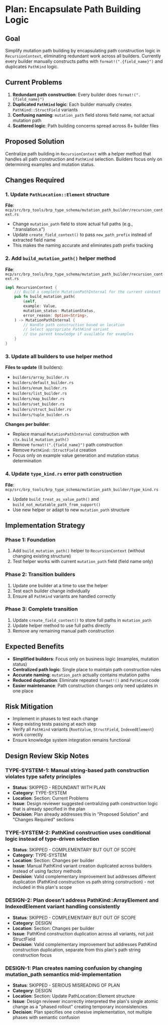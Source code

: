 # Plan: Encapsulate Path Building Logic

## Goal
Simplify mutation path building by encapsulating path construction logic in `RecursionContext`, eliminating redundant work across all builders. Currently every builder manually constructs paths with `format!(".{field_name}")` and duplicates `PathKind` logic.

## Current Problems
1. **Redundant path construction**: Every builder does `format!(".{field_name}")` 
2. **Duplicated `PathKind` logic**: Each builder manually creates `PathKind::StructField` variants
3. **Confusing naming**: `mutation_path` field stores field name, not actual mutation path
4. **Scattered logic**: Path building concerns spread across 8+ builder files

## Proposed Solution
Centralize path building in `RecursionContext` with a helper method that handles all path construction and `PathKind` selection. Builders focus only on determining examples and mutation status.

## Changes Required

### 1. Update `PathLocation::Element` structure
**File**: `mcp/src/brp_tools/brp_type_schema/mutation_path_builder/recursion_context.rs`
- Change `mutation_path` field to store actual full paths (e.g., ".translation.x")
- Update `create_field_context()` to pass `new_path_prefix` instead of extracted field name
- This makes the naming accurate and eliminates path prefix tracking

### 2. Add `build_mutation_path()` helper method
**File**: `mcp/src/brp_tools/brp_type_schema/mutation_path_builder/recursion_context.rs`
```rust
impl RecursionContext {
    /// Build a complete MutationPathInternal for the current context
    pub fn build_mutation_path(
        &self,
        example: Value,
        mutation_status: MutationStatus,
        error_reason: Option<String>,
    ) -> MutationPathInternal {
        // Handle path construction based on location
        // Select appropriate PathKind variant
        // Use parent knowledge if available for examples
    }
}
```

### 3. Update all builders to use helper method
**Files to update** (8 builders):
- `builders/array_builder.rs`
- `builders/default_builder.rs` 
- `builders/enum_builder.rs`
- `builders/list_builder.rs`
- `builders/map_builder.rs`
- `builders/set_builder.rs`
- `builders/struct_builder.rs`
- `builders/tuple_builder.rs`

**Changes per builder**:
- Replace manual `MutationPathInternal` construction with `ctx.build_mutation_path()`
- Remove `format!(".{field_name}")` path construction
- Remove `PathKind::StructField` creation
- Focus only on example value generation and mutation status determination

### 4. Update `type_kind.rs` error path construction
**File**: `mcp/src/brp_tools/brp_type_schema/mutation_path_builder/type_kind.rs`
- Update `build_treat_as_value_path()` and `build_not_mutatable_path_from_support()` 
- Use new helper or adapt to new `mutation_path` structure

## Implementation Strategy

### Phase 1: Foundation
1. Add `build_mutation_path()` helper to `RecursionContext` (without changing existing structure)
2. Test helper works with current `mutation_path` field (field name only)

### Phase 2: Transition builders
1. Update one builder at a time to use the helper
2. Test each builder change individually
3. Ensure all `PathKind` variants are handled correctly

### Phase 3: Complete transition
1. Update `create_field_context()` to store full paths in `mutation_path`
2. Update helper method to use full paths directly
3. Remove any remaining manual path construction

## Expected Benefits
- **Simplified builders**: Focus only on business logic (examples, mutation status)
- **Centralized path logic**: Single place to maintain path construction rules
- **Accurate naming**: `mutation_path` actually contains mutation paths
- **Reduced duplication**: Eliminate repeated `format!()` and `PathKind` code
- **Easier maintenance**: Path construction changes only need updates in one place

## Risk Mitigation
- Implement in phases to test each change
- Keep existing tests passing at each step
- Verify all `PathKind` variants (`RootValue`, `StructField`, `IndexedElement`) work correctly
- Ensure knowledge system integration remains functional

## Design Review Skip Notes

### TYPE-SYSTEM-1: Manual string-based path construction violates type safety principles
- **Status**: SKIPPED - REDUNDANT WITH PLAN
- **Category**: TYPE-SYSTEM
- **Location**: Section: Current Problems
- **Issue**: Design reviewer suggested centralizing path construction logic that is already specified in the plan
- **Decision**: Plan already addresses this in "Proposed Solution" and "Changes Required" sections

### TYPE-SYSTEM-2: PathKind construction uses conditional logic instead of type-driven selection
- **Status**: SKIPPED - COMPLEMENTARY BUT OUT OF SCOPE
- **Category**: TYPE-SYSTEM
- **Location**: Section: Changes per builder
- **Issue**: Manual PathKind variant creation duplicated across builders instead of using factory methods
- **Decision**: Valid complementary improvement but addresses different duplication (PathKind construction vs path string construction) - not included in this plan's scope

### DESIGN-2: Plan doesn't address PathKind::ArrayElement and IndexedElement variant handling consistently
- **Status**: SKIPPED - COMPLEMENTARY BUT OUT OF SCOPE
- **Category**: DESIGN
- **Location**: Section: Changes per builder
- **Issue**: PathKind construction duplication across all variants, not just StructField
- **Decision**: Valid complementary improvement but addresses PathKind construction duplication, separate from this plan's path string construction focus

### DESIGN-1: Plan creates naming confusion by changing mutation_path semantics mid-implementation
- **Status**: SKIPPED - SERIOUS MISREADING OF PLAN
- **Category**: DESIGN
- **Location**: Section: Update PathLocation::Element structure
- **Issue**: Design reviewer incorrectly interpreted the plan's single atomic change as a "phased rollout" creating temporary inconsistencies
- **Decision**: Plan specifies one cohesive implementation, not multiple phases with semantic confusion